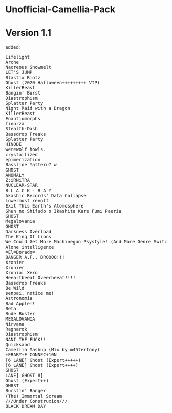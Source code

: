# Unofficial-Camellia-Pack
# Version 1.1
added:
<pre>
Lifelight                                                               uploaded by      aeroluna
Arche                                                                   uploaded by      depito
Nacreous Snowmelt                                                       uploaded by      umbranox
LET'S JUMP                                                              uploaded by      khenab
Blastix Riotz                                                           uploaded by      cerret
Ghost (2020 Halloween+++++++++ VIP)                                     uploaded by      bpgeorge369
KillerBeast                                                             uploaded by      puds
Bangin' Burst                                                           uploaded by      light ai
Diastrophism                                                            uploaded by      nuketime
Splatter Party                                                          uploaded by      skeelie
Night Raid with a Dragon                                                uploaded by      skeelie
KillerBeast                                                             uploaded by      nomuffn
Enantiomorphs                                                           uploaded by      umbranox
finorza                                                                 uploaded by      kikis
Stealth-Dash                                                            uploaded by      umbranox
Bassdrop Freaks                                                         uploaded by      krydar
Splatter Party                                                          uploaded by      eop glacier
HINODE                                                                  uploaded by      cerret
werewolf howls.                                                         uploaded by      de125
crystallized                                                            uploaded by      nomuffn
epimerization                                                           uploaded by      fern
Bassline Yatteru? w                                                     uploaded by      uninstaller
GHOST                                                                   uploaded by      qqrz997
ANOMALY                                                                 uploaded by      fraies
Z:iRNiTRA                                                               uploaded by      de125
NUCLEAR-STAR                                                            uploaded by      hexagonial
B L A C K - R A Y                                                       uploaded by      iraky
Akashic Records' Data Collapse                                          uploaded by      fraies
Lowermost revolt                                                        uploaded by      de125
Exit This Earth's Atomosphere                                           uploaded by      umbranox
Shun no Shifudo o Ikashita Kare Fumi Paeria                             uploaded by      nuketime
GHOST                                                                   uploaded by      dankruptmemer
Megalovania                                                             uploaded by      kolezan
GHOST                                                                   uploaded by      dankruptmemer
Darkness Overload                                                       uploaded by      zilianthegreat
The King Of Lions                                                       uploaded by      scrappy
We Could Get More Machinegun Psystyle! (And More Genre Switches)        uploaded by      de125
Alone intelligence                                                      uploaded by      shrado
=El=Dorado=                                                             uploaded by      shappy
BANGER A.F., BROOOO!!!                                                  uploaded by      abcbadq
Xronier                                                                 uploaded by      sobas
Xronier                                                                 uploaded by      nomuffn
Xronial Xero                                                            uploaded by      foxyboi
Heeartbeeat Oveerheeat!!!!                                              uploaded by      rogdude
Bassdrop Freaks                                                         uploaded by      nomuffn
Be Wild                                                                 uploaded by      dankruptmemer
senpai, notice me!                                                      uploaded by      amanatsu
Astronomia                                                              uploaded by      that_narwhal
Bad Apple!!                                                             uploaded by      light ai
Beta                                                                    uploaded by      kuurama_
Rude Buster                                                             uploaded by      xhera
MEGALOVANIA                                                             uploaded by      qqrz997
Nirvana                                                                 uploaded by      depito
Ragnarok                                                                uploaded by      jonathanrune
Diastrophism                                                            uploaded by      jez
NANI THE FUCK!!                                                         uploaded by      hoppaw
Quicksand                                                               uploaded by      scrappy
Camellia Mashup (Mix by m45tertony)                                     uploaded by      ashleyriott
+ERABY+E CONNEC+10N                                                     uploaded by      jonathanrune
[6 LANE] Ghost (Expert+++++)                                            uploaded by      dankruptmemer
[6 LANE] Ghost (Expert++++)                                             uploaded by      dankruptmemer
GHOS7                                                                   uploaded by      dankruptmemer
LANE] GHOST 8]                                                          uploaded by      dankruptmemer
Ghost (Expert++)                                                        uploaded by      dankruptmemer
GH8ST                                                                   uploaded by      dankruptmemer
Burstin' Banger                                                         uploaded by      miitchel
(The) Immortal Scream                                                   uploaded by      deleteeldiablo
///Under Construxion///                                                 uploaded by      astrella_
BLACK DREAM DAY                                                         uploaded by      uninstaller
</pre>
